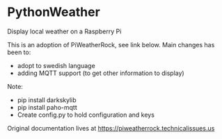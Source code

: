 # PythonWeather

Display local weather on a Raspberry Pi

This is an adoption of PiWeatherRock, see link below.
Main changes has been to:

* adopt to swedish language
* adding MQTT support (to get other information to display)

Note:
  - pip install darkskylib
  - pip install paho-mqtt
  - Create config.py to hold configuration and keys

Original documentation lives at https://piweatherrock.technicalissues.us
